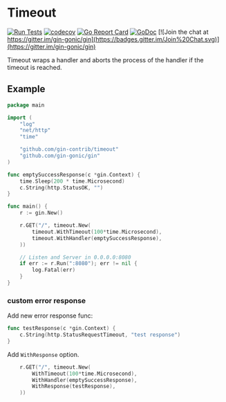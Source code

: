 # Timeout

[![Run Tests](https://github.com/gin-contrib/timeout/actions/workflows/go.yml/badge.svg?branch=master)](https://github.com/gin-contrib/timeout/actions/workflows/go.yml)
[![codecov](https://codecov.io/gh/gin-contrib/timeout/branch/master/graph/badge.svg)](https://codecov.io/gh/gin-contrib/timeout)
[![Go Report Card](https://goreportcard.com/badge/github.com/gin-contrib/timeout)](https://goreportcard.com/report/github.com/gin-contrib/timeout)
[![GoDoc](https://godoc.org/github.com/gin-contrib/timeout?status.svg)](https://pkg.go.dev/github.com/gin-contrib/timeout?tab=doc)
[![Join the chat at https://gitter.im/gin-gonic/gin](https://badges.gitter.im/Join%20Chat.svg)](https://gitter.im/gin-gonic/gin)

Timeout wraps a handler and aborts the process of the handler if the timeout is reached.

## Example

```go
package main

import (
	"log"
	"net/http"
	"time"

	"github.com/gin-contrib/timeout"
	"github.com/gin-gonic/gin"
)

func emptySuccessResponse(c *gin.Context) {
	time.Sleep(200 * time.Microsecond)
	c.String(http.StatusOK, "")
}

func main() {
	r := gin.New()

	r.GET("/", timeout.New(
		timeout.WithTimeout(100*time.Microsecond),
		timeout.WithHandler(emptySuccessResponse),
	))

	// Listen and Server in 0.0.0.0:8080
	if err := r.Run(":8080"); err != nil {
		log.Fatal(err)
	}
}

```

### custom error response

Add new error response func:

```go
func testResponse(c *gin.Context) {
	c.String(http.StatusRequestTimeout, "test response")
}
```

Add `WithResponse` option.

```go
	r.GET("/", timeout.New(
		WithTimeout(100*time.Microsecond),
		WithHandler(emptySuccessResponse),
		WithResponse(testResponse),
	))
```
